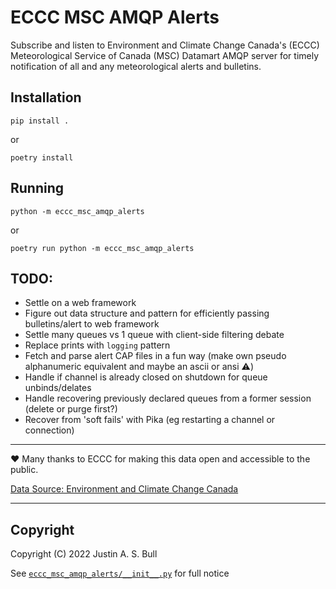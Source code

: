 # ECCC MSC AMQP Alerts

Subscribe and listen to Environment and Climate Change Canada's (ECCC) Meteorological
Service of Canada (MSC) Datamart AMQP server for timely notification of all and any
meteorological alerts and bulletins.

## Installation

```
pip install .
```

or

```
poetry install
```

## Running

```
python -m eccc_msc_amqp_alerts
```

or

```
poetry run python -m eccc_msc_amqp_alerts
```

## TODO:

- Settle on a web framework
- Figure out data structure and pattern for efficiently passing bulletins/alert to web framework
- Settle many queues vs 1 queue with client-side filtering debate
- Replace prints with `logging` pattern
- Fetch and parse alert CAP files in a fun way (make own pseudo alphanumeric equivalent and maybe an ascii or ansi ⚠️)
- Handle if channel is already closed on shutdown for queue unbinds/delates
- Handle recovering previously declared queues from a former session (delete or purge first?)
- Recover from 'soft fails' with Pika (eg restarting a channel or connection)

---

❤️ Many thanks to ECCC for making this data open and accessible to the public.

[Data Source: Environment and Climate Change Canada](https://eccc-msc.github.io/open-data/licence/readme_en/)

---

## Copyright

Copyright (C) 2022 Justin A. S. Bull

See [`eccc_msc_amqp_alerts/__init__.py`](eccc_msc_amqp_alerts/__init__.py) for full notice
